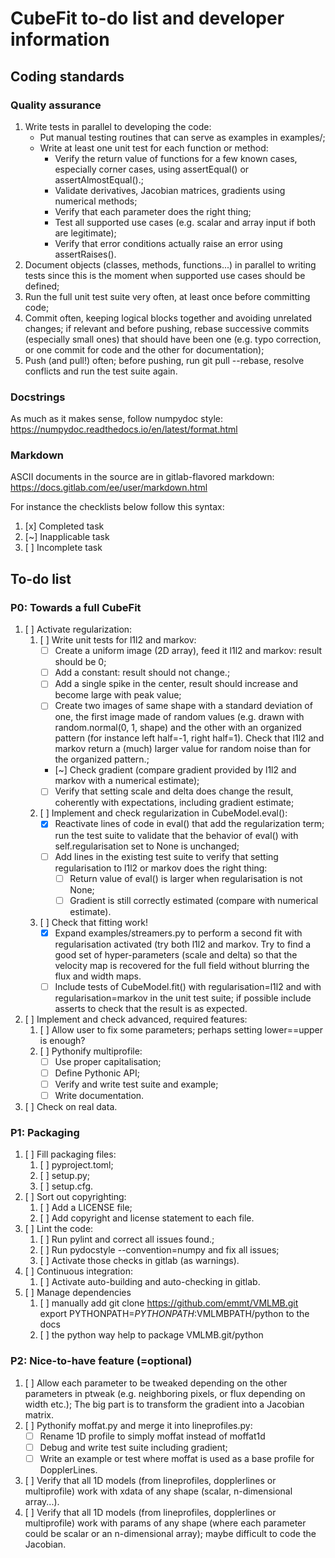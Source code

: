 # CubeFit to-do list and developer information

## Coding standards

### Quality assurance

1. Write tests in parallel to developing the code:
   - Put manual testing routines that can serve as examples in
     examples/;
   - Write at least one unit test for each function or method:
     - Verify the return value of functions for a few known cases,
       especially corner cases, using assertEqual() or
       assertAlmostEqual().;
     - Validate derivatives, Jacobian matrices, gradients using
       numerical methods;
     - Verify that each parameter does the right thing;
     - Test all supported use cases (e.g. scalar and array input if
       both are legitimate);
     - Verify that error conditions actually raise an error using
       assertRaises().
1. Document objects (classes, methods, functions...) in parallel to
   writing tests since this is the moment when supported use cases
   should be defined;
1. Run the full unit test suite very often, at least once before
   committing code;
1. Commit often, keeping logical blocks together and avoiding
   unrelated changes; if relevant and before pushing, rebase
   successive commits (especially small ones) that should have been
   one (e.g. typo correction, or one commit for code and the other for
   documentation);
1. Push (and pull!) often; before pushing, run git pull --rebase,
   resolve conflicts and run the test suite again.

### Docstrings

As much as it makes sense, follow numpydoc style:
https://numpydoc.readthedocs.io/en/latest/format.html

### Markdown

ASCII documents in the source are in gitlab-flavored markdown:
https://docs.gitlab.com/ee/user/markdown.html

For instance the checklists below follow this syntax:
1. [x] Completed task
1. [~] Inapplicable task
1. [ ] Incomplete task

## To-do list

### P0: Towards a full CubeFit

1. [ ] Activate regularization:
   1. [ ] Write unit tests for l1l2 and markov:
      - [ ] Create a uniform image (2D array), feed it l1l2 and
            markov: result should be 0;
      - [ ] Add a constant: result should not change.;
      - [ ] Add a single spike in the center, result should increase
            and become large with peak value;
      - [ ] Create two images of same shape with a standard deviation
            of one, the first image made of random values (e.g. drawn
            with random.normal(0, 1, shape) and the other with an
            organized pattern (for instance left half=-1, right
            half=1). Check that l1l2 and markov return a (much) larger
            value for random noise than for the organized pattern.;
      - [~] Check gradient (compare gradient provided by l1l2 and
            markov with a numerical estimate);
      - [ ] Verify that setting scale and delta does change the
            result, coherently with expectations, including gradient
            estimate;
   1. [ ] Implement and check regularization in CubeModel.eval():
      - [x] Reactivate lines of code in eval() that add the
            regularization term; run the test suite to validate that
            the behavior of eval() with self.regularisation set to
            None is unchanged;
      - [ ] Add lines in the existing test suite to verify that
            setting regularisation to l1l2 or markov does the right
            thing:
        - [ ] Return value of eval() is larger when regularisation
              is not None;
        - [ ] Gradient is still correctly estimated (compare with
              numerical estimate).
   1. [ ] Check that fitting work!
      - [x] Expand examples/streamers.py to perform a second fit with
            regularisation activated (try both l1l2 and markov. Try to
            find a good set of hyper-parameters (scale and delta) so
            that the velocity map is recovered for the full field
            without blurring the flux and width maps.
      - [ ] Include tests of CubeModel.fit() with regularisation=l1l2
            and with regularisation=markov in the unit test suite; if
            possible include asserts to check that the result is as
            expected.
1. [ ] Implement and check advanced, required features:
   1. [ ] Allow user to fix some parameters; perhaps setting
          lower==upper is enough?
   1. [ ] Pythonify multiprofile:
      - [ ] Use proper capitalisation;
      - [ ] Define Pythonic API;
      - [ ] Verify and write test suite and example;
      - [ ] Write documentation.
1. [ ] Check on real data.

### P1: Packaging

1. [ ] Fill packaging files:
   1. [ ] pyproject.toml;
   1. [ ] setup.py;
   1. [ ] setup.cfg.
1. [ ] Sort out copyrighting:
   1. [ ] Add a LICENSE file;
   1. [ ] Add copyright and license statement to each file.
1. [ ] Lint the code:
   1. [ ] Run pylint and correct all issues found.;
   1. [ ] Run pydocstyle --convention=numpy  and fix all issues;
   1. [ ] Activate those checks in gitlab (as warnings).
1. [ ] Continuous integration:
   1. [ ] Activate auto-building and auto-checking in gitlab.
1. [ ] Manage dependencies
   1. [ ] manually add git clone https://github.com/emmt/VMLMB.git
          export PYTHONPATH=$PYTHONPATH:$VMLMBPATH/python to the docs
   1. [ ] the python way help to package VMLMB.git/python

### P2: Nice-to-have feature (=optional)

1. [ ] Allow each parameter to be tweaked depending on the other
       parameters in ptweak (e.g. neighboring pixels, or flux
       depending on width etc.); The big part is to transform the
       gradient into a Jacobian matrix.
1. [ ] Pythonify moffat.py and merge it into lineprofiles.py:
   - [ ] Rename 1D profile to simply moffat instead of moffat1d
   - [ ] Debug and write test suite including gradient;
   - [ ] Write an example or test where moffat is used as a base
         profile for DopplerLines.
1. [ ] Verify that all 1D models (from lineprofiles, dopplerlines or
       multiprofile) work with xdata of any shape (scalar,
       n-dimensional array...).
1. [ ] Verify that all 1D models (from lineprofiles, dopplerlines or
       multiprofile) work with params of any shape (where each
       parameter could be scalar or an n-dimensional array); maybe
       difficult to code the Jacobian.
